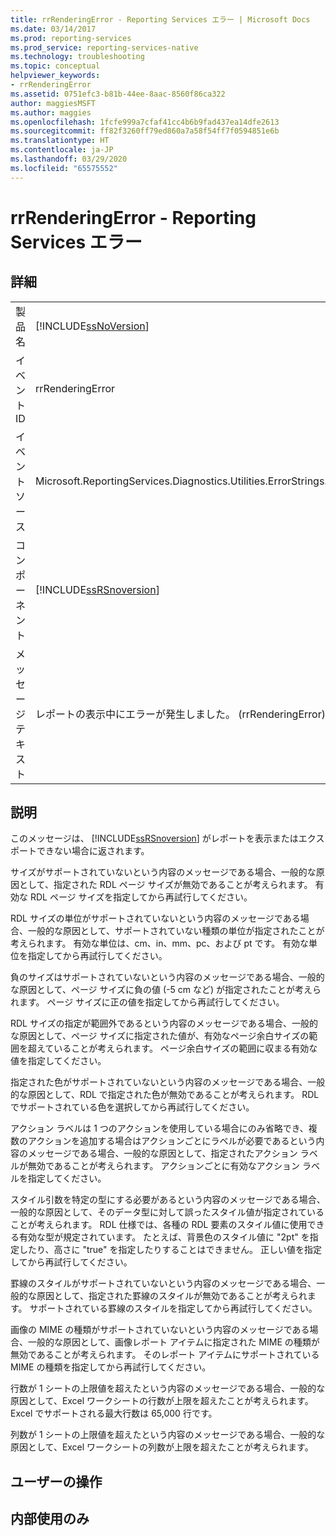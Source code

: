 ```yaml
---
title: rrRenderingError - Reporting Services エラー | Microsoft Docs
ms.date: 03/14/2017
ms.prod: reporting-services
ms.prod_service: reporting-services-native
ms.technology: troubleshooting
ms.topic: conceptual
helpviewer_keywords:
- rrRenderingError
ms.assetid: 0751efc3-b81b-44ee-8aac-8560f86ca322
author: maggiesMSFT
ms.author: maggies
ms.openlocfilehash: 1fcfe999a7cfaf41cc4b6b9fad437ea14dfe2613
ms.sourcegitcommit: ff82f3260ff79ed860a7a58f54ff7f0594851e6b
ms.translationtype: HT
ms.contentlocale: ja-JP
ms.lasthandoff: 03/29/2020
ms.locfileid: "65575552"
---
```

# <a name="rrrenderingerror---reporting-services-error"></a>rrRenderingError - Reporting Services エラー
    
## <a name="details"></a>詳細  
  
|||  
|-|-|  
|製品名|[!INCLUDE[ssNoVersion](../../includes/ssnoversion-md.md)]|  
|イベント ID|rrRenderingError|  
|イベント ソース|Microsoft.ReportingServices.Diagnostics.Utilities.ErrorStrings.resources.Strings|  
|コンポーネント|[!INCLUDE[ssRSnoversion](../../includes/ssrsnoversion-md.md)]|  
|メッセージ テキスト|レポートの表示中にエラーが発生しました。 (rrRenderingError) %1|  
  
## <a name="explanation"></a>説明  
 このメッセージは、 [!INCLUDE[ssRSnoversion](../../includes/ssrsnoversion-md.md)] がレポートを表示またはエクスポートできない場合に返されます。  
  
 サイズがサポートされていないという内容のメッセージである場合、一般的な原因として、指定された RDL ページ サイズが無効であることが考えられます。 有効な RDL ページ サイズを指定してから再試行してください。  
  
 RDL サイズの単位がサポートされていないという内容のメッセージである場合、一般的な原因として、サポートされていない種類の単位が指定されたことが考えられます。 有効な単位は、cm、in、mm、pc、および pt です。 有効な単位を指定してから再試行してください。  
  
 負のサイズはサポートされていないという内容のメッセージである場合、一般的な原因として、ページ サイズに負の値 (-5 cm など) が指定されたことが考えられます。 ページ サイズに正の値を指定してから再試行してください。  
  
 RDL サイズの指定が範囲外であるという内容のメッセージである場合、一般的な原因として、ページ サイズに指定された値が、有効なページ余白サイズの範囲を超えていることが考えられます。 ページ余白サイズの範囲に収まる有効な値を指定してください。  
  
 指定された色がサポートされていないという内容のメッセージである場合、一般的な原因として、RDL で指定された色が無効であることが考えられます。 RDL でサポートされている色を選択してから再試行してください。  
  
 アクション ラベルは 1 つのアクションを使用している場合にのみ省略でき、複数のアクションを追加する場合はアクションごとにラベルが必要であるという内容のメッセージである場合、一般的な原因として、指定されたアクション ラベルが無効であることが考えられます。 アクションごとに有効なアクション ラベルを指定してください。  
  
 スタイル引数を特定の型にする必要があるという内容のメッセージである場合、一般的な原因として、そのデータ型に対して誤ったスタイル値が指定されていることが考えられます。 RDL 仕様では、各種の RDL 要素のスタイル値に使用できる有効な型が規定されています。 たとえば、背景色のスタイル値に "2pt" を指定したり、高さに "true" を指定したりすることはできません。 正しい値を指定してから再試行してください。  
  
 罫線のスタイルがサポートされていないという内容のメッセージである場合、一般的な原因として、指定された罫線のスタイルが無効であることが考えられます。 サポートされている罫線のスタイルを指定してから再試行してください。  
  
 画像の MIME の種類がサポートされていないという内容のメッセージである場合、一般的な原因として、画像レポート アイテムに指定された MIME の種類が無効であることが考えられます。 そのレポート アイテムにサポートされている MIME の種類を指定してから再試行してください。  
  
 行数が 1 シートの上限値を超えたという内容のメッセージである場合、一般的な原因として、Excel ワークシートの行数が上限を超えたことが考えられます。 Excel でサポートされる最大行数は 65,000 行です。  
  
 列数が 1 シートの上限値を超えたという内容のメッセージである場合、一般的な原因として、Excel ワークシートの列数が上限を超えたことが考えられます。  
  
## <a name="user-action"></a>ユーザーの操作  
  
## <a name="internal-only"></a>内部使用のみ  
  
